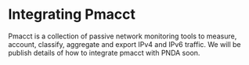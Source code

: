 # Integrating Pmacct

Pmacct is a collection of passive network monitoring tools to measure, account, classify, aggregate and export IPv4 and IPv6 traffic. We will be publish details of how to integrate pmacct with PNDA soon.
